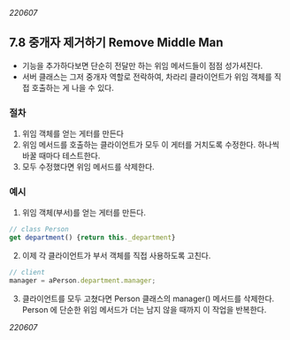 _220607_

## 7.8 중개자 제거하기 Remove Middle Man

- 기능을 추가하다보면 단순히 전달만 하는 위임 메서드들이 점점 성가셔진다.
- 서버 클래스는 그저 중개자 역할로 전락하여, 차라리 클라이언트가 위임 객체를 직접 호출하는 게 나을 수 있다.

### 절차

1. 위임 객체를 얻는 게터를 만든다
2. 위임 메서드를 호출하는 클라이언트가 모두 이 게터를 거치도록 수정한다. 하나씩 바꿀 때마다 테스트한다.
3. 모두 수정했다면 위임 메서드를 삭제한다.

### 예시

1. 위임 객체(부서)를 얻는 게터를 만든다.

```js
// class Person
get department() {return this._department}
```

2. 이제 각 클라이언트가 부서 객체를 직접 사용하도록 고친다.

```js
// client
manager = aPerson.department.manager;
```

3. 클라이언트를 모두 고쳤다면 Person 클래스의 manager() 메서드를 삭제한다.
   Person 에 단순한 위임 메서드가 더는 남지 않을 때까지 이 작업을 반복한다.

_220607_
